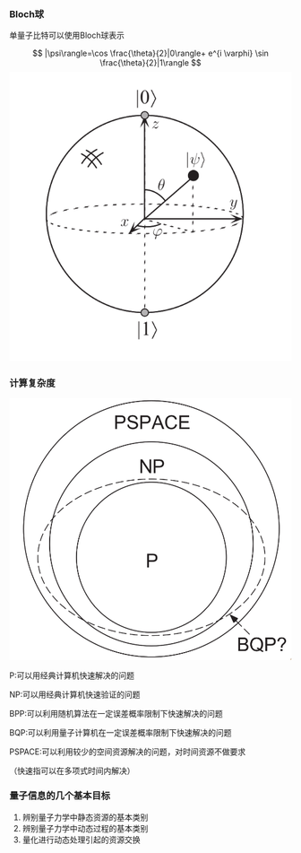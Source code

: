### Bloch球

单量子比特可以使用Bloch球表示

$$
|\psi\rangle=\cos \frac{\theta}{2}|0\rangle+ e^{i \varphi} \sin \frac{\theta}{2}|1\rangle
$$
![bloch](../image/bloch.png)

### 计算复杂度

![complexity](../image/complexity.png)

P:可以用经典计算机快速解决的问题

NP:可以用经典计算机快速验证的问题

BPP:可以利用随机算法在一定误差概率限制下快速解决的问题

BQP:可以利用量子计算机在一定误差概率限制下快速解决的问题

PSPACE:可以利用较少的空间资源解决的问题，对时间资源不做要求

（快速指可以在多项式时间内解决）

### 量子信息的几个基本目标

1. 辨别量子力学中静态资源的基本类别
2. 辨别量子力学中动态过程的基本类别
3. 量化进行动态处理引起的资源交换
